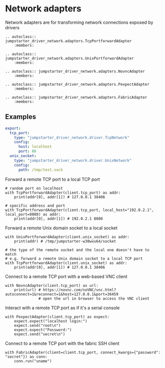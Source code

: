 # Network adapters

Network adapters are for transforming network connections exposed by drivers

```{eval-rst}
.. autoclass:: jumpstarter_driver_network.adapters.TcpPortforwardAdapter
    :members:
```

```{eval-rst}
.. autoclass:: jumpstarter_driver_network.adapters.UnixPortforwardAdapter
    :members:
```

```{eval-rst}
.. autoclass:: jumpstarter_driver_network.adapters.NovncAdapter
    :members:
```

```{eval-rst}
.. autoclass:: jumpstarter_driver_network.adapters.PexpectAdapter
    :members:
```

```{eval-rst}
.. autoclass:: jumpstarter_driver_network.adapters.FabricAdapter
    :members:
```

## Examples
```yaml
export:
  tcp_port:
    type: "jumpstarter_driver_network.driver.TcpNetwork"
    config:
      host: localhost
      port: 80
  unix_socket:
    type: "jumpstarter_driver_network.driver.UnixNetwork"
    config:
      path: /tmp/test.sock
```

Forward a remote TCP port to a local TCP port

```{testcode}
# random port on localhost
with TcpPortforwardAdapter(client.tcp_port) as addr:
    print(addr[0], addr[1]) # 127.0.0.1 38406

# specific address and port
with TcpPortforwardAdapter(client.tcp_port, local_host="192.0.2.1", local_port=8080) as addr:
    print(addr[0], addr[1]) # 192.0.2.1 8080
```

Forward a remote Unix domain socket to a local socket

```{testcode}
with UnixPortforwardAdapter(client.unix_socket) as addr:
    print(addr) # /tmp/jumpstarter-w30wxu64/socket

# the type of the remote socket and the local one doesn't have to match
# e.g. forward a remote Unix domain socket to a local TCP port
with TcpPortforwardAdapter(client.unix_socket) as addr:
    print(addr[0], addr[1]) # 127.0.0.1 38406
```

Connect to a remote TCP port with a web-based VNC client

```{testcode}
with NovncAdapter(client.tcp_port) as url:
    print(url) # https://novnc.com/noVNC/vnc.html?autoconnect=1&reconnect=1&host=127.0.0.1&port=36459
               # open the url in browser to access the VNC client
```

Interact with a remote TCP port as if it's a serial console

```{testcode}
with PexpectAdapter(client.tcp_port) as expect:
    expect.expect("localhost login:")
    expect.send("root\n")
    expect.expect("Password:")
    expect.send("secret\n")
```

Connect to a remote TCP port with the fabric SSH client

```{testcode}
with FabricAdapter(client=client.tcp_port, connect_kwargs={"password": "secret"}) as conn:
    conn.run("uname")
```
